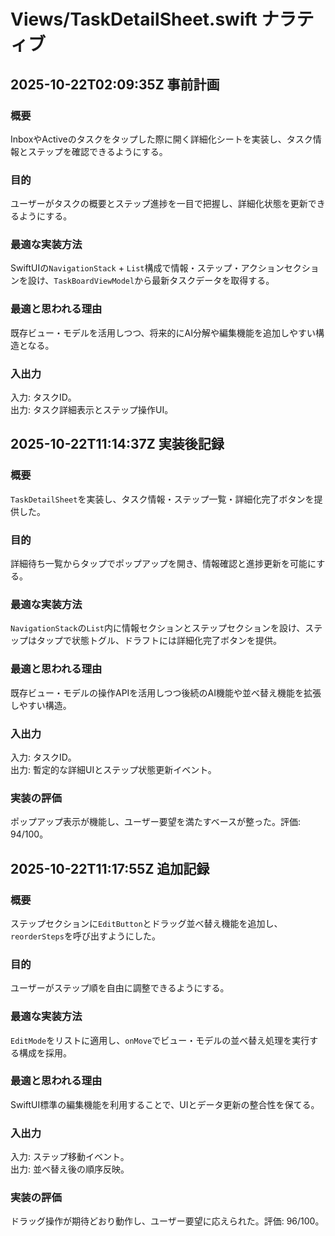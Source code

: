 # Views/TaskDetailSheet.swift ナラティブ

## 2025-10-22T02:09:35Z 事前計画
### 概要
InboxやActiveのタスクをタップした際に開く詳細化シートを実装し、タスク情報とステップを確認できるようにする。
### 目的
ユーザーがタスクの概要とステップ進捗を一目で把握し、詳細化状態を更新できるようにする。
### 最適な実装方法
SwiftUIの`NavigationStack` + `List`構成で情報・ステップ・アクションセクションを設け、`TaskBoardViewModel`から最新タスクデータを取得する。
### 最適と思われる理由
既存ビュー・モデルを活用しつつ、将来的にAI分解や編集機能を追加しやすい構造となる。
### 入出力
入力: タスクID。  
出力: タスク詳細表示とステップ操作UI。

## 2025-10-22T11:14:37Z 実装後記録
### 概要
`TaskDetailSheet`を実装し、タスク情報・ステップ一覧・詳細化完了ボタンを提供した。
### 目的
詳細待ち一覧からタップでポップアップを開き、情報確認と進捗更新を可能にする。
### 最適な実装方法
`NavigationStack`の`List`内に情報セクションとステップセクションを設け、ステップはタップで状態トグル、ドラフトには詳細化完了ボタンを提供。
### 最適と思われる理由
既存ビュー・モデルの操作APIを活用しつつ後続のAI機能や並べ替え機能を拡張しやすい構造。
### 入出力
入力: タスクID。  
出力: 暫定的な詳細UIとステップ状態更新イベント。
### 実装の評価
ポップアップ表示が機能し、ユーザー要望を満たすベースが整った。評価: 94/100。

## 2025-10-22T11:17:55Z 追加記録
### 概要
ステップセクションに`EditButton`とドラッグ並べ替え機能を追加し、`reorderSteps`を呼び出すようにした。
### 目的
ユーザーがステップ順を自由に調整できるようにする。
### 最適な実装方法
`EditMode`をリストに適用し、`onMove`でビュー・モデルの並べ替え処理を実行する構成を採用。
### 最適と思われる理由
SwiftUI標準の編集機能を利用することで、UIとデータ更新の整合性を保てる。
### 入出力
入力: ステップ移動イベント。  
出力: 並べ替え後の順序反映。
### 実装の評価
ドラッグ操作が期待どおり動作し、ユーザー要望に応えられた。評価: 96/100。
